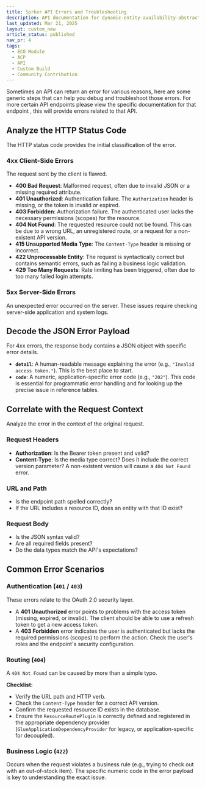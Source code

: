 ```yaml
---
title: Sprker API Errors and Troubleshooting
description: API documentation for dynamic-entity-availability-abstracts.
last_updated: Mar 21, 2025
layout: custom_new
article_status: published
nav_pr: 4
tags: 
  - ECO Module
  - ACP
  - API
  - Custom Build
  - Community Contribution
---
```


Sometimes an API can return an error for various reasons, here are some generic steps that can help you debug and troubleshoot those errors. For more certain API endpoints please view the specific documentation for that endpoint , this will provide errors related to that API.


## Analyze the HTTP Status Code

The HTTP status code provides the initial classification of the error.

### 4xx Client-Side Errors

The request sent by the client is flawed.

- **400 Bad Request**: Malformed request, often due to invalid JSON or a missing required attribute.
- **401 Unauthorized**: Authentication failure. The `Authorization` header is missing, or the token is invalid or expired.
- **403 Forbidden**: Authorization failure. The authenticated user lacks the necessary permissions (scopes) for the resource.
- **404 Not Found**: The requested resource could not be found. This can be due to a wrong URL, an unregistered route, or a request for a non-existent API version.
- **415 Unsupported Media Type**: The `Content-Type` header is missing or incorrect.
- **422 Unprocessable Entity**: The request is syntactically correct but contains semantic errors, such as failing a business logic validation.
- **429 Too Many Requests**: Rate limiting has been triggered, often due to too many failed login attempts.

### 5xx Server-Side Errors

An unexpected error occurred on the server. These issues require checking server-side application and system logs.


## Decode the JSON Error Payload

For 4xx errors, the response body contains a JSON object with specific error details.

- **`detail`**: A human-readable message explaining the error (e.g., `"Invalid access token."`). This is the best place to start.
- **`code`**: A numeric, application-specific error code (e.g., `"202"`). This code is essential for programmatic error handling and for looking up the precise issue in reference tables.


## Correlate with the Request Context

Analyze the error in the context of the original request.

### Request Headers

- **Authorization**: Is the Bearer token present and valid?
- **Content-Type**: Is the media type correct? Does it include the correct version parameter? A non-existent version will cause a `404 Not Found` error.

### URL and Path

- Is the endpoint path spelled correctly?
- If the URL includes a resource ID, does an entity with that ID exist?

### Request Body

- Is the JSON syntax valid?
- Are all required fields present?
- Do the data types match the API's expectations?

## Common Error Scenarios

### Authentication (`401` / `403`)

These errors relate to the OAuth 2.0 security layer.

- A **401 Unauthorized** error points to problems with the access token (missing, expired, or invalid). The client should be able to use a refresh token to get a new access token.
- A **403 Forbidden** error indicates the user is authenticated but lacks the required permissions (scopes) to perform the action. Check the user's roles and the endpoint's security configuration.

### Routing (`404`)

A `404 Not Found` can be caused by more than a simple typo.

**Checklist:**

- Verify the URL path and HTTP verb.
- Check the `Content-Type` header for a correct API version.
- Confirm the requested resource ID exists in the database.
- Ensure the `ResourceRoutePlugin` is correctly defined and registered in the appropriate dependency provider (`GlueApplicationDependencyProvider` for legacy, or application-specific for decoupled).

### Business Logic (`422`)

Occurs when the request violates a business rule (e.g., trying to check out with an out-of-stock item). The specific numeric code in the error payload is key to understanding the exact issue.
